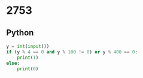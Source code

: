 # 2753

## Python

```python
y = int(input())
if (y % 4 == 0 and y % 100 != 0) or y % 400 == 0:
    print(1)
else:
    print(0)
```
